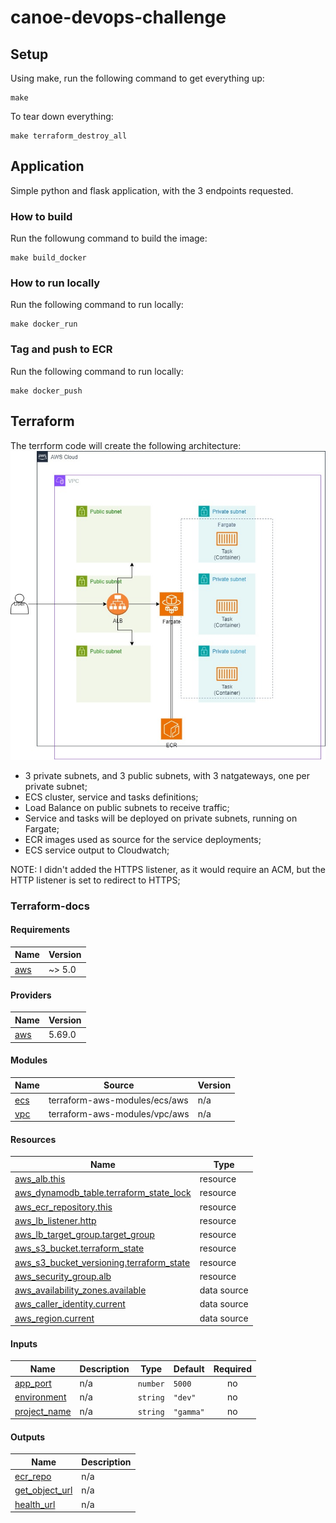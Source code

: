 # canoe-devops-challenge

## Setup
Using make, run the following command to get everything up:
```
make
``` 

To tear down everything:
```
make terraform_destroy_all
```

## Application

Simple python and flask application, with the 3 endpoints requested.

### How to build

Run the followung command to build the image:
```
make build_docker
```

### How to run locally
Run the following command to run locally:
```
make docker_run
```

### Tag and push to ECR
Run the following command to run locally:
```
make docker_push
```

## Terraform
The terrform code will create the following architecture:
![alt text](./diagram.jpg)

- 3 private subnets, and 3 public subnets, with 3 natgateways, one per private subnet;
- ECS cluster, service and tasks definitions;
- Load Balance on public subnets to receive traffic;
- Service and tasks will be deployed on private subnets, running on Fargate;
- ECR images used as source for the service deployments;
- ECS service output to Cloudwatch;

NOTE: I didn't added the HTTPS listener, as it would require an ACM, but the HTTP listener is set to redirect to HTTPS;

### Terraform-docs

#### Requirements

| Name | Version |
|------|---------|
| <a name="requirement_aws"></a> [aws](#requirement\_aws) | ~> 5.0 |

#### Providers

| Name | Version |
|------|---------|
| <a name="provider_aws"></a> [aws](#provider\_aws) | 5.69.0 |

#### Modules

| Name | Source | Version |
|------|--------|---------|
| <a name="module_ecs"></a> [ecs](#module\_ecs) | terraform-aws-modules/ecs/aws | n/a |
| <a name="module_vpc"></a> [vpc](#module\_vpc) | terraform-aws-modules/vpc/aws | n/a |

#### Resources

| Name | Type |
|------|------|
| [aws_alb.this](https://registry.terraform.io/providers/hashicorp/aws/latest/docs/resources/alb) | resource |
| [aws_dynamodb_table.terraform_state_lock](https://registry.terraform.io/providers/hashicorp/aws/latest/docs/resources/dynamodb_table) | resource |
| [aws_ecr_repository.this](https://registry.terraform.io/providers/hashicorp/aws/latest/docs/resources/ecr_repository) | resource |
| [aws_lb_listener.http](https://registry.terraform.io/providers/hashicorp/aws/latest/docs/resources/lb_listener) | resource |
| [aws_lb_target_group.target_group](https://registry.terraform.io/providers/hashicorp/aws/latest/docs/resources/lb_target_group) | resource |
| [aws_s3_bucket.terraform_state](https://registry.terraform.io/providers/hashicorp/aws/latest/docs/resources/s3_bucket) | resource |
| [aws_s3_bucket_versioning.terraform_state](https://registry.terraform.io/providers/hashicorp/aws/latest/docs/resources/s3_bucket_versioning) | resource |
| [aws_security_group.alb](https://registry.terraform.io/providers/hashicorp/aws/latest/docs/resources/security_group) | resource |
| [aws_availability_zones.available](https://registry.terraform.io/providers/hashicorp/aws/latest/docs/data-sources/availability_zones) | data source |
| [aws_caller_identity.current](https://registry.terraform.io/providers/hashicorp/aws/latest/docs/data-sources/caller_identity) | data source |
| [aws_region.current](https://registry.terraform.io/providers/hashicorp/aws/latest/docs/data-sources/region) | data source |

#### Inputs

| Name | Description | Type | Default | Required |
|------|-------------|------|---------|:--------:|
| <a name="input_app_port"></a> [app\_port](#input\_app\_port) | n/a | `number` | `5000` | no |
| <a name="input_environment"></a> [environment](#input\_environment) | n/a | `string` | `"dev"` | no |
| <a name="input_project_name"></a> [project\_name](#input\_project\_name) | n/a | `string` | `"gamma"` | no |

#### Outputs

| Name | Description |
|------|-------------|
| <a name="output_ecr_repo"></a> [ecr\_repo](#output\_ecr\_repo) | n/a |
| <a name="output_get_object_url"></a> [get\_object\_url](#output\_get\_object\_url) | n/a |
| <a name="output_health_url"></a> [health\_url](#output\_health\_url) | n/a |